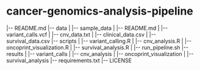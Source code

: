 # cancer-genomics-analysis-pipeline
|-- README.md
|-- data
|   |-- sample_data
|       |-- README.md
|       |-- variant_calls.vcf
|       |-- cnv_data.txt
|       |-- clinical_data.csv
|       |-- survival_data.csv
|-- scripts
|   |-- variant_calling.R
|   |-- cnv_analysis.R
|   |-- oncoprint_visualization.R
|   |-- survival_analysis.R
|   |-- run_pipeline.sh
|-- results
|   |-- variant_calls
|   |-- cnv_analysis
|   |-- oncoprint_visualization
|   |-- survival_analysis
|-- requirements.txt
|-- LICENSE
